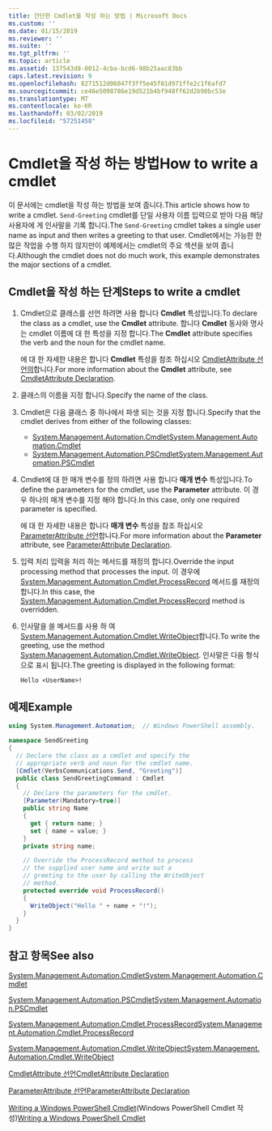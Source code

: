 ```yaml
---
title: 간단한 Cmdlet을 작성 하는 방법 | Microsoft Docs
ms.custom: ''
ms.date: 01/15/2019
ms.reviewer: ''
ms.suite: ''
ms.tgt_pltfrm: ''
ms.topic: article
ms.assetid: 137543d8-0012-4cba-bcd6-98b25aac83bb
caps.latest.revision: 9
ms.openlocfilehash: 8271512d06047f3ff5e45f81d971ffe2c1f6afd7
ms.sourcegitcommit: ce46e5098786e19d521b4bf948ff62d2b90bc53e
ms.translationtype: MT
ms.contentlocale: ko-KR
ms.lasthandoff: 03/02/2019
ms.locfileid: "57251458"
---
```

# <a name="how-to-write-a-cmdlet"></a><span data-ttu-id="23473-102">Cmdlet을 작성 하는 방법</span><span class="sxs-lookup"><span data-stu-id="23473-102">How to write a cmdlet</span></span>

<span data-ttu-id="23473-103">이 문서에는 cmdlet을 작성 하는 방법을 보여 줍니다.</span><span class="sxs-lookup"><span data-stu-id="23473-103">This article shows how to write a cmdlet.</span></span> <span data-ttu-id="23473-104">`Send-Greeting` cmdlet를 단일 사용자 이름 입력으로 받아 다음 해당 사용자에 게 인사말을 기록 합니다.</span><span class="sxs-lookup"><span data-stu-id="23473-104">The `Send-Greeting` cmdlet takes a single user name as input and then writes a greeting to that user.</span></span> <span data-ttu-id="23473-105">Cmdlet에서는 가능한 한 많은 작업을 수행 하지 않지만이 예제에서는 cmdlet의 주요 섹션을 보여 줍니다.</span><span class="sxs-lookup"><span data-stu-id="23473-105">Although the cmdlet does not do much work, this example demonstrates the major sections of a cmdlet.</span></span>

## <a name="steps-to-write-a-cmdlet"></a><span data-ttu-id="23473-106">Cmdlet을 작성 하는 단계</span><span class="sxs-lookup"><span data-stu-id="23473-106">Steps to write a cmdlet</span></span>

1. <span data-ttu-id="23473-107">Cmdlet으로 클래스를 선언 하려면 사용 합니다 **Cmdlet** 특성입니다.</span><span class="sxs-lookup"><span data-stu-id="23473-107">To declare the class as a cmdlet, use the **Cmdlet** attribute.</span></span> <span data-ttu-id="23473-108">합니다 **Cmdlet** 동사와 명사는 cmdlet 이름에 대 한 특성을 지정 합니다.</span><span class="sxs-lookup"><span data-stu-id="23473-108">The **Cmdlet** attribute specifies the verb and the noun for the cmdlet name.</span></span>

   <span data-ttu-id="23473-109">에 대 한 자세한 내용은 합니다 **Cmdlet** 특성을 참조 하십시오 [CmdletAttribute 선언의](cmdlet-attribute-declaration.md)합니다.</span><span class="sxs-lookup"><span data-stu-id="23473-109">For more information about the **Cmdlet** attribute, see [CmdletAttribute Declaration](cmdlet-attribute-declaration.md).</span></span>

2. <span data-ttu-id="23473-110">클래스의 이름을 지정 합니다.</span><span class="sxs-lookup"><span data-stu-id="23473-110">Specify the name of the class.</span></span>

3. <span data-ttu-id="23473-111">Cmdlet은 다음 클래스 중 하나에서 파생 되는 것을 지정 합니다.</span><span class="sxs-lookup"><span data-stu-id="23473-111">Specify that the cmdlet derives from either of the following classes:</span></span>

   * [<span data-ttu-id="23473-112">System.Management.Automation.Cmdlet</span><span class="sxs-lookup"><span data-stu-id="23473-112">System.Management.Automation.Cmdlet</span></span>](/dotnet/api/System.Management.Automation.Cmdlet)
   * [<span data-ttu-id="23473-113">System.Management.Automation.PSCmdlet</span><span class="sxs-lookup"><span data-stu-id="23473-113">System.Management.Automation.PSCmdlet</span></span>](/dotnet/api/System.Management.Automation.PSCmdlet)

4. <span data-ttu-id="23473-114">Cmdlet에 대 한 매개 변수를 정의 하려면 사용 합니다 **매개 변수** 특성입니다.</span><span class="sxs-lookup"><span data-stu-id="23473-114">To define the parameters for the cmdlet, use the **Parameter** attribute.</span></span> <span data-ttu-id="23473-115">이 경우 하나의 매개 변수를 지정 해야 합니다.</span><span class="sxs-lookup"><span data-stu-id="23473-115">In this case, only one required parameter is specified.</span></span>

   <span data-ttu-id="23473-116">에 대 한 자세한 내용은 합니다 **매개 변수** 특성을 참조 하십시오 [ParameterAttribute 선언](parameter-attribute-declaration.md)합니다.</span><span class="sxs-lookup"><span data-stu-id="23473-116">For more information about the **Parameter** attribute, see [ParameterAttribute Declaration](parameter-attribute-declaration.md).</span></span>

5. <span data-ttu-id="23473-117">입력 처리 입력을 처리 하는 메서드를 재정의 합니다.</span><span class="sxs-lookup"><span data-stu-id="23473-117">Override the input processing method that processes the input.</span></span> <span data-ttu-id="23473-118">이 경우에 [System.Management.Automation.Cmdlet.ProcessRecord](/dotnet/api/System.Management.Automation.Cmdlet.ProcessRecord) 메서드를 재정의 합니다.</span><span class="sxs-lookup"><span data-stu-id="23473-118">In this case, the [System.Management.Automation.Cmdlet.ProcessRecord](/dotnet/api/System.Management.Automation.Cmdlet.ProcessRecord) method is overridden.</span></span>

6. <span data-ttu-id="23473-119">인사말을 쓸 메서드를 사용 하 여 [System.Management.Automation.Cmdlet.WriteObject](/dotnet/api/System.Management.Automation.Cmdlet.WriteObject)합니다.</span><span class="sxs-lookup"><span data-stu-id="23473-119">To write the greeting, use the method [System.Management.Automation.Cmdlet.WriteObject](/dotnet/api/System.Management.Automation.Cmdlet.WriteObject).</span></span>
   <span data-ttu-id="23473-120">인사말은 다음 형식으로 표시 됩니다.</span><span class="sxs-lookup"><span data-stu-id="23473-120">The greeting is displayed in the following format:</span></span>

   ```Output
   Hello <UserName>!
   ```

## <a name="example"></a><span data-ttu-id="23473-121">예제</span><span class="sxs-lookup"><span data-stu-id="23473-121">Example</span></span>

```csharp
using System.Management.Automation;  // Windows PowerShell assembly.

namespace SendGreeting
{
  // Declare the class as a cmdlet and specify the
  // appropriate verb and noun for the cmdlet name.
  [Cmdlet(VerbsCommunications.Send, "Greeting")]
  public class SendGreetingCommand : Cmdlet
  {
    // Declare the parameters for the cmdlet.
    [Parameter(Mandatory=true)]
    public string Name
    {
      get { return name; }
      set { name = value; }
    }
    private string name;

    // Override the ProcessRecord method to process
    // the supplied user name and write out a
    // greeting to the user by calling the WriteObject
    // method.
    protected override void ProcessRecord()
    {
      WriteObject("Hello " + name + "!");
    }
  }
}
```

## <a name="see-also"></a><span data-ttu-id="23473-122">참고 항목</span><span class="sxs-lookup"><span data-stu-id="23473-122">See also</span></span>

[<span data-ttu-id="23473-123">System.Management.Automation.Cmdlet</span><span class="sxs-lookup"><span data-stu-id="23473-123">System.Management.Automation.Cmdlet</span></span>](/dotnet/api/System.Management.Automation.Cmdlet)

[<span data-ttu-id="23473-124">System.Management.Automation.PSCmdlet</span><span class="sxs-lookup"><span data-stu-id="23473-124">System.Management.Automation.PSCmdlet</span></span>](/dotnet/api/System.Management.Automation.PSCmdlet)

[<span data-ttu-id="23473-125">System.Management.Automation.Cmdlet.ProcessRecord</span><span class="sxs-lookup"><span data-stu-id="23473-125">System.Management.Automation.Cmdlet.ProcessRecord</span></span>](/dotnet/api/System.Management.Automation.Cmdlet.ProcessRecord)

[<span data-ttu-id="23473-126">System.Management.Automation.Cmdlet.WriteObject</span><span class="sxs-lookup"><span data-stu-id="23473-126">System.Management.Automation.Cmdlet.WriteObject</span></span>](/dotnet/api/System.Management.Automation.Cmdlet.WriteObject)

[<span data-ttu-id="23473-127">CmdletAttribute 선언</span><span class="sxs-lookup"><span data-stu-id="23473-127">CmdletAttribute Declaration</span></span>](cmdlet-attribute-declaration.md)

[<span data-ttu-id="23473-128">ParameterAttribute 선언</span><span class="sxs-lookup"><span data-stu-id="23473-128">ParameterAttribute Declaration</span></span>](parameter-attribute-declaration.md)

<span data-ttu-id="23473-129">[Writing a Windows PowerShell Cmdlet](writing-a-windows-powershell-cmdlet.md)(Windows PowerShell Cmdlet 작성)</span><span class="sxs-lookup"><span data-stu-id="23473-129">[Writing a Windows PowerShell Cmdlet](writing-a-windows-powershell-cmdlet.md)</span></span>
